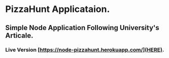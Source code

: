 # PizzaHunt Applicataion.
## Simple Node Application Following University's Articale.
### Live Version [https://node-pizzahunt.herokuapp.com/](HERE).
